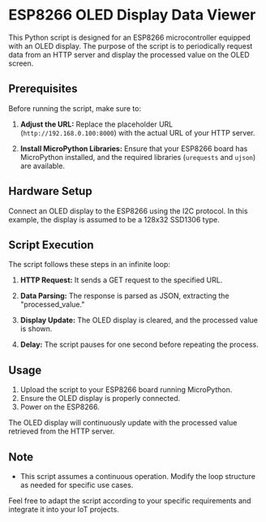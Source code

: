 # ESP8266 OLED Display Data Viewer

This Python script is designed for an ESP8266 microcontroller equipped with an OLED display. The purpose of the script is to periodically request data from an HTTP server and display the processed value on the OLED screen.

## Prerequisites

Before running the script, make sure to:

1. **Adjust the URL:** Replace the placeholder URL (`http://192.168.0.100:8000`) with the actual URL of your HTTP server.

2. **Install MicroPython Libraries:** Ensure that your ESP8266 board has MicroPython installed, and the required libraries (`urequests` and `ujson`) are available.

## Hardware Setup

Connect an OLED display to the ESP8266 using the I2C protocol. In this example, the display is assumed to be a 128x32 SSD1306 type.

## Script Execution

The script follows these steps in an infinite loop:

1. **HTTP Request:** It sends a GET request to the specified URL.

2. **Data Parsing:** The response is parsed as JSON, extracting the "processed_value."

3. **Display Update:** The OLED display is cleared, and the processed value is shown.

4. **Delay:** The script pauses for one second before repeating the process.

## Usage

1. Upload the script to your ESP8266 board running MicroPython.
2. Ensure the OLED display is properly connected.
3. Power on the ESP8266.

The OLED display will continuously update with the processed value retrieved from the HTTP server.

## Note

- This script assumes a continuous operation. Modify the loop structure as needed for specific use cases.

Feel free to adapt the script according to your specific requirements and integrate it into your IoT projects.
